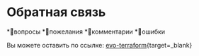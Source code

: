 # Обратная связь

*🦦вопросы
*🦩пожелания
*🦍комментарии
*🐓ошибки

Вы можете оставить по ссылке: [evo-terraform](https://github.com/CLOUDdotRu/evo-terraform/issues){target=_blank}



